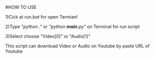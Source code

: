  #HOW TO USE
 
1)Cick at *run.bat* for open Termianl

2)Type  *"python ."* or *"python __main__.py"* on Terminal for run script

3)Select choose "Video[0]" or "Audio[1]"


This script can download Video or Audio on Youtube by paste URL of Youtube
